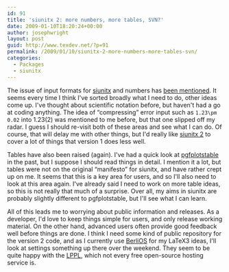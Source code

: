 ```yaml
---
id: 91
title: 'siunitx 2: more numbers, more tables, SVN?'
date: 2009-01-10T18:20:24+00:00
author: josephwright
layout: post
guid: http://www.texdev.net/?p=91
permalink: /2009/01/10/siunitx-2-more-numbers-more-tables-svn/
categories:
  - Packages
  - siunitx
---
```

The issue of input formats for [siunitx](https://ctan.org/pkg/siunitx) and numbers has [been mentioned](http://www.texdev.net/2008/12/21/developement-timetables/#comments).  It seems every time I think I've sorted broadly what I need to do, other ideas come up.  I've thought about scientific notation before, but haven't had a go at coding anything.  The idea of “compressing” error input such as `1.23\pm 0.02` into 1.23(2) was mentioned to me before, but that one slipped off my radar.  I guess I should re-visit both of these areas and see what I can do.  Of course, that will delay me with other things, but I'd really like [siunitx 2](http://siunitx.berlios.de) to cover a lot of things that version 1 does less well.

Tables have also been raised (again).  I've had a quick look at [pgfplotstable](https://ctan.org/pkg/pgfplots) in the past, but I suppose I should read things in detail.  I mention it a lot,  but tables were not on the original “manifesto” for siunitx, and have rather crept up on me.  It seems that this is a key area for users, and so I'll also need to look at this area again.  I've already said I need to work on more table ideas, so this is not really that much of a surprise. Over all, my aims in siunitx are probably slightly different to pgfplotstable, but I'll see what I can learn.

All of this leads me to worrying about public information and releases. As a developer, I'd love to keep things simple for users, and only release working material. On the other hand, advanced users often provide good feedback well before things are done. I think I need some kind of public repository for the version 2 code, and as I currently use [BerliOS](http://www.berlios.de) for my LaTeX3 ideas, I'll look at settings something up there over the weekend. They seem to be quite happy with the [LPPL](http://www.latex-project.org/lppl/), which not every free open-source hosting service is.
